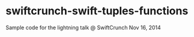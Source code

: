 swiftcrunch-swift-tuples-functions
==================================

Sample code for the lightning talk @ SwiftCrunch Nov 16, 2014
